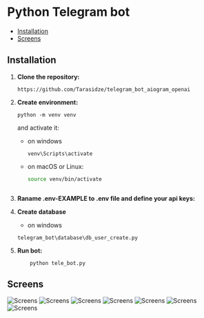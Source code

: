 # Python Telegram bot


- [Installation](#Installation)
- [Screens](#Screens)


## Installation

1. **Clone the repository:**

   ```
   https://github.com/Tarasidze/telegram_bot_aiogram_openai
   ```
2. **Create environment:**
   ```
   python -m venv venv
   ```
      and activate it:
   - on windows
        ```shell
        venv\Scripts\activate 
        ```
   - on macOS or Linux:
        ```bash
        source venv/bin/activate 
        ```
   ```
3. **Raname  .env-EXAMPLE to .env file and define your api keys:**

4. **Create database**
   - on windows
    ```shell
    telegram_bot\database\db_user_create.py
    ```

5. **Run bot:**
    ```shell
        python tele_bot.py 
   ```

## Screens

![Screens](screens/telebot_1.jpg)
![Screens](screens/telebot_2.jpg)
![Screens](screens/telebot_2_1.jpg)
![Screens](screens/telebot_2_2.jpg)
![Screens](screens/telebot_3.jpg)
![Screens](screens/telebot_4.jpg)
![Screens](screens/telebot_5.jpg)